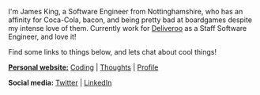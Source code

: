 I'm James King, a Software Engineer from Nottinghamshire, who has an affinity for Coca-Cola, bacon, and being pretty bad at boardgames despite my intense love of them. Currently work for [Deliveroo](https://github.com/deliveroo) as a Staff Software Engineer, and love it!

Find some links to things below, and lets chat about cool things!

[**Personal website:**](https://www.ripixel.co.uk) [Coding](https://www.ripixel.co.uk/coding) | [Thoughts](https://www.ripixel.co.uk/thoughts) | [Profile](https://www.ripixel.co.uk/profile)

**Social media:** [Twitter](https://www.twitter.com/ripixelcodes) | [LinkedIn](https://www.linkedin.com/in/jameskingli/)
